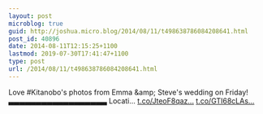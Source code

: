 ```yaml
---
layout: post
microblog: true
guid: http://joshua.micro.blog/2014/08/11/t498638786084208641.html
post_id: 40896
date: 2014-08-11T12:15:25+1100
lastmod: 2019-07-30T17:41:47+1100
type: post
url: /2014/08/11/t498638786084208641.html
---
```

Love #Kitanobo's photos from Emma &amp;amp; Steve's wedding on Friday! ▃▃▃▃▃▃▃▃▃▃▃▃▃▃▃▃▃▃
Locati... [t.co/JteoF8qaz...](http://t.co/JteoF8qazU) [t.co/GTI68cLAs...](http://t.co/GTI68cLAst)
